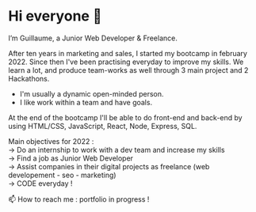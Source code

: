 <h1>Hi everyone  🚀</h1>

I’m Guillaume, a Junior Web Developer & Freelance.

After ten years in marketing and sales, I started my bootcamp in february 2022. Since then I've been practising everyday to improve my skills.
We learn a lot, and produce team-works as well through 3 main project and 2 Hackathons.

- I'm usually a dynamic open-minded person.
- I like work within a team and have goals.

At the end of the bootcamp I'll be able to do front-end and back-end by using HTML/CSS, JavaScript, React, Node, Express, SQL.

Main objectives for 2022 :</br>
  → Do an internship to work with a dev team and increase my skills</br>
  → Find a job as Junior Web Developer</br>
  → Assist companies in their digital projects as freelance (web developement - seo - marketing)</br>
  → CODE everyday !</br>

📫 How to reach me : portfolio in progress !
